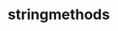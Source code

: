 # stringmethods
<!DOCTYPE html>
<html lang="en">
<head>
    <meta charset="UTF-8">
    <meta name="viewport" content="width=device-width, initial-scale=1.0">
    <title>string methods</title>
</head>
<body>
    <script>
        //Indian Number
       /* function indiannumber(numbers){
            if(numbers.startsWith(6||7||8||9) && numbers.length==10 ){
                const formattedNumber = `${numbers[0]}${numbers[1]}${numbers[2]}${numbers[3]}${numbers[4]}${numbers[5]}${numbers[6]}${numbers[7]}${numbers[8]}${numbers[9]}`;
             return formattedNumber;
            }else{
            return "invalid"
            }
        }
        const numbers = prompt("Enter phone Number:");
        console.log(indiannumber(numbers)); */

        //remove spaces
        /*function spacingremove(str){
          let  withoutspace='';
            for(i=0;i<str.length;i++){
                
                if(str[i] !== ' ')
                {
                    withoutspace+=str[i]
                }
            }
            return withoutspace;
        }
        console.log(spacingremove('prathyus ha'));
        */
        //print characers at odd postion
       /* function odd(str){
            let oddstr= '';
            for(i=0;i<str.length;i++){
                if(i%2!==0){
                oddstr += str[i];
                }
                
            }
            console.log(oddstr);
        }
        const string = odd("prathyusha")*/
        //split
        /*function split(str,x){
            let string = '';
            let index = 0;
            result = [];
            for(i=0;i<str.length;i++){
                if(str[i]==x){
                    result[index] = string;
                    string = '';
                    index++;
                }
                else{
                string += str[i]
                }
            }
            result[index] = string;
            return result
        }
        console.log(split("prath,yag",","));*/
        /*let a = "keer,avi"
        console.log(a.split(","));*/
        //match
        /*function count(str,char){
           let  x=0
            for(i=0;i<str.length;i++){
                if(str[i]==char)
                {
                    ++x
                }
            }
            return x
        }
       console.log(count("prath","a"));*/
       //mail validate
       /*function validate(str){
        for(i=0;i<str.length;i++){
            let str2 = "@gmail.com"
            if(str.endsWith(str2))
            {
                return "valid"
            }
            else{
                return "invalid"
            }
        }
        return str
       }
       console.log(validate("keer@gmail.com"));*/
       //
      // let x = "1@345@5678@12234"
       function validate(num){
        let str = '';
        for(i=0;i<num.length;i++){
            if(num[i]!=="@"){
                str += num[i];
            }
        }
        console.log(str);
       }
    let x = validate("1@234@5678@23456");
</script>
</body>
</html>
